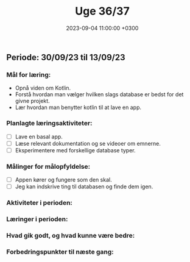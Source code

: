 ﻿---
title: "Uge 36/37"
date: 2023-09-04 11:00:00 +0300
categories: [app,database,projekt]
---
## Periode: 30/09/23 til 13/09/23

### Mål for læring:
- Opnå viden om Kotlin.
- Forstå hvordan man vælger hvilken slags database er bedst for det givne projekt.
- Lær hvordan man benytter kotlin til at lave en app.

### Planlagte læringsaktiviteter:
- [ ] Lave en basal app.
- [ ] Læse relevant dokumentation og se videoer om emnerne.
- [ ] Eksperimentere med forskellige database typer.

### Målinger for målopfyldelse:
- [ ] Appen kører og fungere som den skal.
- [ ] Jeg kan indskrive ting til databasen og finde dem igen.

### Aktiviteter i perioden:


### Læringer i perioden:


### Hvad gik godt, og hvad kunne være bedre:


### Forbedringspunkter til næste gang:


